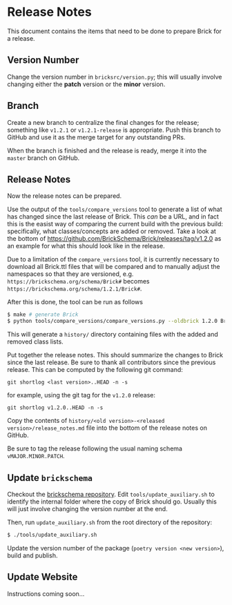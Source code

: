 # Release Notes

This document contains the items that need to be done to prepare Brick for a release.

## Version Number

Change the version number in `bricksrc/version.py`; this will usually involve changing either the **patch** version or the **minor** version.

## Branch

Create a new branch to centralize the final changes for the release; something like `v1.2.1` or `v1.2.1-release` is appropriate. Push this branch to GitHub and use it as the merge target for any outstanding PRs.

When the branch is finished and the release is ready, merge it into the `master` branch on GitHub.

## Release Notes

Now the release notes can be prepared.

Use the output of the `tools/compare_versions` tool to generate a list of what has changed since the last release of Brick. This *can* be a URL, and in fact this is the easist way of comparing the current build with the previous build: specifically, what classes/concepts are added or removed. Take a look at the bottom of https://github.com/BrickSchema/Brick/releases/tag/v1.2.0 as an example for what this should look like in the release.

Due to a limitation of the `compare_versions` tool, it is currently necessary to download all Brick.ttl files that will be compared and to manually adjust the namespaces so that they are versioned, e.g. `https://brickschema.org/schema/Brick#` becomes `https://brickschema.org/schema/1.2.1/Brick#`.

After this is done, the tool can be run as follows

```bash
$ make # generate Brick
$ python tools/compare_versions/compare_versions.py --oldbrick 1.2.0 Brick120.ttl --newbrick 1.2.1 Brick.ttl
```

This will generate a `history/` directory containing files with the added and removed class lists.

Put together the release notes. This should summarize the changes to Brick since the last release. Be sure to thank all contributors since the previous release.  This can be computed by the following git command:

```
git shortlog <last version>..HEAD -n -s
```

for example, using the git tag for the `v1.2.0` release:

```
git shortlog v1.2.0..HEAD -n -s
```

Copy the contents of `history/<old version>-<released version>/release_notes.md` file into the bottom of the release notes on GitHub.

Be sure to tag the release following the usual naming schema `vMAJOR.MINOR.PATCH`.

## Update `brickschema`

Checkout the [brickschema repository](https://github.com/BrickSchema/py-brickschema). Edit `tools/update_auxiliary.sh` to identify the internal folder where the copy of Brick should go. Usually this will just involve changing the version number at the end.

Then, run `update_auxiliary.sh` from the root directory of the repository:

```bash
$ ./tools/update_auxiliary.sh
```

Update the version number of the package (`poetry version <new version>`), build and publish.


## Update Website

Instructions coming soon...
